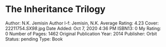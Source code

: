 # The Inheritance Trilogy

Author: N.K. Jemisin
Author l-f: Jemisin, N.K.
Average Rating: 4.23
Cover: 22211754._SX98_.jpg
Date Added: Oct 7, 2020 4:36 PM
ISBN13: 0
My Rating: 0
Number of Pages: 1462
Original Publication Year: 2014
Publisher: Orbit
Status: pending
Type: Book